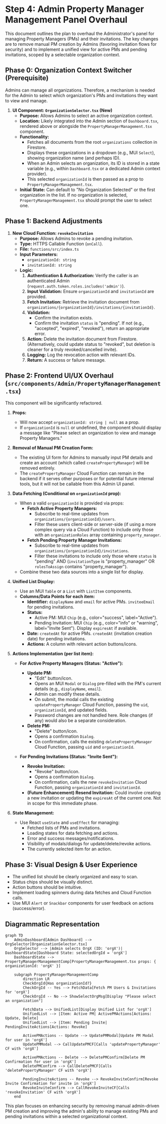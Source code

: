 # Step 4: Admin Property Manager Management Panel Overhaul

This document outlines the plan to overhaul the Administrator's panel for managing Property Managers (PMs) and their invitations. The key changes are to remove manual PM creation by Admins (favoring invitation flows for security) and to implement a unified view for active PMs and pending invitations, scoped by a selectable organization context.

## Phase 0: Organization Context Switcher (Prerequisite)

Admins can manage all organizations. Therefore, a mechanism is needed for the Admin to select which organization's PMs and invitations they want to view and manage.

1.  **UI Component: `OrganizationSelector.tsx` (New)**
    *   **Purpose:** Allows Admins to select an active organization context.
    *   **Location:** Likely integrated into the Admin section of `Dashboard.tsx`, rendered above or alongside the `PropertyManagerManagement.tsx` component.
    *   **Functionality:**
        *   Fetches all documents from the root `organizations` collection in Firestore.
        *   Displays these organizations in a dropdown (e.g., MUI `Select`), showing organization name (and perhaps ID).
        *   When an Admin selects an organization, its ID is stored in a state variable (e.g., within `Dashboard.tsx` or a dedicated Admin context provider).
        *   This selected `organizationId` is then passed as a prop to `PropertyManagerManagement.tsx`.
    *   **Initial State:** Can default to "No Organization Selected" or the first organization in the list. If no organization is selected, `PropertyManagerManagement.tsx` should prompt the user to select one.

## Phase 1: Backend Adjustments

1.  **New Cloud Function: `revokeInvitation`**
    *   **Purpose:** Allows Admins to revoke a pending invitation.
    *   **Type:** HTTPS Callable Function (`onCall`).
    *   **File:** `functions/src/index.ts`
    *   **Input Parameters:**
        *   `organizationId: string`
        *   `invitationId: string`
    *   **Logic:**
        1.  **Authentication & Authorization:** Verify the caller is an authenticated Admin (`request.auth.token.roles.includes('admin')`).
        2.  **Input Validation:** Ensure `organizationId` and `invitationId` are provided.
        3.  **Fetch Invitation:** Retrieve the invitation document from `organizations/{organizationId}/invitations/{invitationId}`.
        4.  **Validation:**
            *   Confirm the invitation exists.
            *   Confirm the invitation `status` is "pending". If not (e.g., "accepted", "expired", "revoked"), return an appropriate error.
        5.  **Action:** Delete the invitation document from Firestore. (Alternatively, could update status to "revoked", but deletion is cleaner for a truly revoked/cancelled invite).
        6.  **Logging:** Log the revocation action with relevant IDs.
        7.  **Return:** A success or failure message.

## Phase 2: Frontend UI/UX Overhaul (`src/components/Admin/PropertyManagerManagement.tsx`)

This component will be significantly refactored.

1.  **Props:**
    *   Will now accept `organizationId: string | null` as a prop.
    *   If `organizationId` is `null` or undefined, the component should display a message like "Please select an organization to view and manage Property Managers."

2.  **Removal of Manual PM Creation Form:**
    *   The existing UI form for Admins to manually input PM details and create an account (which called `createPropertyManager`) will be removed entirely.
    *   The `createPropertyManager` Cloud Function can remain in the backend if it serves other purposes or for potential future internal tools, but it will not be callable from this Admin UI panel.

3.  **Data Fetching (Conditional on `organizationId` prop):**
    *   When a valid `organizationId` is provided via props:
        *   **Fetch Active Property Managers:**
            *   Subscribe to real-time updates from `organizations/{organizationId}/users`.
            *   Filter these users client-side or server-side (if using a more complex query via a Cloud Function) to include only those with an `organizationRoles` array containing `property_manager`.
        *   **Fetch Pending Property Manager Invitations:**
            *   Subscribe to real-time updates from `organizations/{organizationId}/invitations`.
            *   Filter these invitations to include only those where `status` is "pending" AND (`invitationType` is "property_manager" OR `rolesToAssign` contains "property_manager").
    *   Combine these two data sources into a single list for display.

4.  **Unified List Display:**
    *   Use an MUI `Table` or a `List` with `ListItem` components.
    *   **Columns/Data Points for each item:**
        *   **Identifier:** `displayName` and `email` for active PMs. `inviteeEmail` for pending invitations.
        *   **Status:**
            *   Active PM: MUI `Chip` (e.g., color="success", label="Active").
            *   Pending Invitation: MUI `Chip` (e.g., color="info" or "warning", label="Invite Sent"). Display `expiresAt` if available.
        *   **Date:** `createdAt` for active PMs. `createdAt` (invitation creation date) for pending invitations.
        *   **Actions:** A column with relevant action buttons/icons.

5.  **Actions Implementation (per list item):**

    *   **For Active Property Managers (Status: "Active"):**
        *   **Update PM:**
            *   "Edit" button/icon.
            *   Opens an MUI `Modal` or `Dialog` pre-filled with the PM's current details (e.g., `displayName`, `email`).
            *   Admin can modify these details.
            *   On submit, the modal calls the existing `updatePropertyManager` Cloud Function, passing the `uid`, `organizationId`, and updated fields.
            *   Password changes are not handled here. Role changes (if any) would also be a separate consideration.
        *   **Delete PM:**
            *   "Delete" button/icon.
            *   Opens a confirmation `Dialog`.
            *   On confirmation, calls the existing `deletePropertyManager` Cloud Function, passing `uid` and `organizationId`.

    *   **For Pending Invitations (Status: "Invite Sent"):**
        *   **Revoke Invitation:**
            *   "Revoke" button/icon.
            *   Opens a confirmation `Dialog`.
            *   On confirmation, calls the new `revokeInvitation` Cloud Function, passing `organizationId` and `invitationId`.
        *   **(Future Enhancement) Resend Invitation:** Could involve creating a new invitation or updating the `expiresAt` of the current one. Not in scope for this immediate phase.

6.  **State Management:**
    *   Use React `useState` and `useEffect` for managing:
        *   Fetched lists of PMs and invitations.
        *   Loading states for data fetching and actions.
        *   Error and success messages/notifications.
        *   Visibility of modals/dialogs for update/delete/revoke actions.
        *   The currently selected item for an action.

## Phase 3: Visual Design & User Experience

*   The unified list should be clearly organized and easy to scan.
*   Status chips should be visually distinct.
*   Action buttons should be intuitive.
*   Implement loading spinners during data fetches and Cloud Function calls.
*   Use MUI `Alert` or `Snackbar` components for user feedback on actions (success/error).

## Diagrammatic Representation

```mermaid
graph TD
    AdminDashboard[Admin Dashboard] --> OrgSelector[OrganizationSelector.tsx]
    OrgSelector --> |Admin selects OrgX (ID: 'orgX')| DashboardState[Dashboard State: selectedOrgId = 'orgX']
    DashboardState --> PropertyManagerManagementComp[PropertyManagerManagement.tsx props: { organizationId: 'orgX' }]

    subgraph PropertyManagerManagementComp
        direction LR
        CheckOrgId{Has organizationId?}
        CheckOrgId -- Yes --> FetchData[Fetch PM Users & Invitations for 'orgX']
        CheckOrgId -- No --> ShowSelectOrgMsg[Display "Please select an organization"]
        
        FetchData --> UnifiedList[Display Unified List for 'orgX']
        UnifiedList --> |Item: Active PM| ActivePMActions[Actions: Update, Delete]
        UnifiedList --> |Item: Pending Invite| PendingInviteActions[Actions: Revoke]

        ActivePMActions -- Update --> UpdatePMModal[Update PM Modal for user in 'orgX']
        UpdatePMModal --> CallUpdatePMCF[Calls 'updatePropertyManager' CF with 'orgX']

        ActivePMActions -- Delete --> DeletePMConfirm[Delete PM Confirmation for user in 'orgX']
        DeletePMConfirm --> CallDeletePMCF[Calls 'deletePropertyManager' CF with 'orgX']

        PendingInviteActions -- Revoke --> RevokeInviteConfirm[Revoke Invite Confirmation for invite in 'orgX']
        RevokeInviteConfirm --> CallRevokeInviteCF[Calls 'revokeInvitation' CF with 'orgX']
    end
```

This plan focuses on enhancing security by removing manual admin-driven PM creation and improving the admin's ability to manage existing PMs and pending invitations within a selected organizational context.
